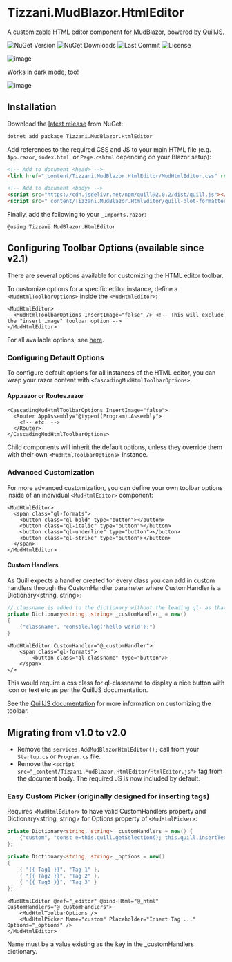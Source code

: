 # Tizzani.MudBlazor.HtmlEditor

A customizable HTML editor component for [MudBlazor](https://mudblazor.com/), powered by [QuillJS](https://quilljs.com/).

![NuGet Version](https://img.shields.io/nuget/v/Tizzani.MudBlazor.HtmlEditor)
![NuGet Downloads](https://img.shields.io/nuget/dt/Tizzani.MudBlazor.HtmlEditor)
![Last Commit](https://img.shields.io/github/last-commit/erinnmclaughlin/MudBlazor.HtmlEditor)
![License](https://img.shields.io/github/license/erinnmclaughlin/MudBlazor.HtmlEditor)

![image](https://raw.githubusercontent.com/erinnmclaughlin/MudBlazor.HtmlEditor/refs/heads/main/assets/light_mode.png)

Works in dark mode, too!

![image](https://raw.githubusercontent.com/erinnmclaughlin/MudBlazor.HtmlEditor/refs/heads/main/assets/dark_mode.png)

## Installation

Download the [latest release](https://www.nuget.org/packages/Tizzani.MudBlazor.HtmlEditor) from NuGet:

```cmd
dotnet add package Tizzani.MudBlazor.HtmlEditor
```

Add references to the required CSS and JS to your main HTML file (e.g. `App.razor`, `index.html`, or `Page.cshtml` depending on your Blazor setup):

```html
<!-- Add to document <head> -->
<link href="_content/Tizzani.MudBlazor.HtmlEditor/MudHtmlEditor.css" rel="stylesheet" />

<!-- Add to document <body> -->
<script src="https://cdn.jsdelivr.net/npm/quill@2.0.2/dist/quill.js"></script>
<script src="_content/Tizzani.MudBlazor.HtmlEditor/quill-blot-formatter.min.js"></script> <!-- optional; for image resize -->
```

Finally, add the following to your `_Imports.razor`:

```razor
@using Tizzani.MudBlazor.HtmlEditor
```

## Configuring Toolbar Options (available since v2.1)
There are several options available for customizing the HTML editor toolbar.

To customize options for a specific editor instance, define a `<MudHtmlToolbarOptions>` inside the `<MudHtmlEditor>`:

```razor
<MudHtmlEditor>
  <MudHtmlToolbarOptions InsertImage="false" /> <!-- This will exclude the "insert image" toolbar option -->
</MudHtmlEditor>
```

For all available options, see [here](./src/Tizzani.MudBlazor.HtmlEditor/MudHtmlToolbarOptions.razor.cs).

### Configuring Default Options
To configure default options for all instances of the HTML editor, you can wrap your razor content with `<CascadingMudHtmlToolbarOptions>`.

#### App.razor or Routes.razor
```razor
<CascadingMudHtmlToolbarOptions InsertImage="false">
  <Router AppAssembly="@typeof(Program).Assembly">
    <!-- etc. -->
  </Router>
</CascadingMudHtmlToolbarOptions>
```

Child components will inherit the default options, unless they override them with their own `<MudHtmlToolbarOptions>` instance.

### Advanced Customization
For more advanced customization, you can define your own toolbar options inside of an individual `<MudHtmlEditor>` component:

```razor
<MudHtmlEditor>
  <span class="ql-formats">
    <button class="ql-bold" type="button"></button>
    <button class="ql-italic" type="button"></button>
    <button class="ql-underline" type="button"></button>
    <button class="ql-strike" type="button"></button>
  </span>
</MudHtmlEditor>
```

#### Custom Handlers
As Quill expects a handler created for every class you can add in custom handlers through the CustomHandler parameter where CustomHandler is a Dictionary<string, string>:

```csharp
// classname is added to the dictionary without the leading ql- as that is inferred during Quill instanciation
private Dictionary<string, string> _customHandler_ = new()
{
    {"classname", "console.log('hello world');"}
}
```

```razor
<MudHtmlEditor CustomHandler="@_customHandler">
    <span class="ql-formats">
        <button class="ql-classname" type="button"/>
    </span>
</>
```

This would require a css class for ql-classname to display a nice button with icon or text etc as per the QuillJS documentation.

See the [QuillJS documentation](https://quilljs.com/docs/modules/toolbar/) for more information on customizing the toolbar.

## Migrating from v1.0 to v2.0
* Remove the `services.AddMudBlazorHtmlEditor();` call from your `Startup.cs` or `Program.cs` file.
* Remove the `<script src="_content/Tizzani.MudBlazor.HtmlEditor/HtmlEditor.js">` tag from the document body. The required JS is now included by default.

### Easy Custom Picker (originally designed for inserting tags)
Requires `<MudHtmlEditor>` to have valid CustomHandlers property and Dictionary<string, string> for Options property of `<MudHtmlPicker>`:

```csharp
private Dictionary<string, string> _customHandlers = new() {
    {"custom", "const e=this.quill.getSelection(); this.quill.insertText(e.index, value);"}
};

private Dictionary<string, string> _options = new()
{
    { "{{ Tag1 }}", "Tag 1" },
    { "{{ Tag2 }}", "Tag 2" },
    { "{{ Tag3 }}", "Tag 3" }
};
```

```razor
<MudHtmlEditor @ref="_editor" @bind-Html="@_html" CustomHandlers="@_customHandlers">
    <MudHtmlToolbarOptions />
    <MudHtmlPicker Name="custom" Placeholder="Insert Tag ..." Options="_options" />
</MudHtmlEditor>
```

Name must be a value existing as the key in the _customHandlers dictionary.
